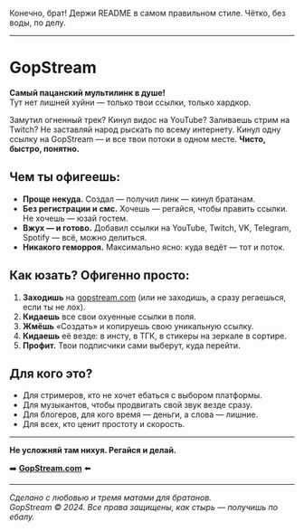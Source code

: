 Конечно, брат! Держи README в самом правильном стиле. Чётко, без воды, по делу.

---

# GopStream

**Самый пацанский мультилинк в душе!**  
Тут нет лишней хуйни — только твои ссылки, только хардкор.

Замутил огненный трек? Кинул видос на YouTube? Заливаешь стрим на Twitch? Не заставляй народ рыскать по всему интернету. Кинул одну ссылку на GopStream — и все твои потоки в одном месте. **Чисто, быстро, понятно.**

## Чем ты офигеешь:

-   **Проще некуда.** Создал — получил линк — кинул братанам.
-   **Без регистрации и смс.** Хочешь — регайся, чтобы править ссылки. Не хочешь — юзай гостем.
-   **Вжух — и готово.** Добавил ссылки на YouTube, Twitch, VK, Telegram, Spotify — всё, можно делиться.
-   **Никакого геморроя.** Максимально ясно: куда ведёт — тот и поток.

## Как юзать? Офигенно просто:

1.  **Заходишь** на [gopstream.com](https://gopstream.github.io) (или не заходишь, а сразу регаешься, если ты не лох).
2.  **Кидаешь** все свои охуенные ссылки в поля.
3.  **Жмёшь** «Создать» и копируешь свою уникальную ссылку.
4.  **Кидаешь** её везде: в инсту, в ТГК, в стикеры на зеркале в сортире.
5.  **Профит.** Твои подписчики сами выберут, куда перейти.

## Для кого это?

-   Для стримеров, кто не хочет ебаться с выбором платформы.
-   Для музыкантов, чтобы продвигать свой звук везде сразу.
-   Для блогеров, для кого время — деньги, а слова — лишние.
-   Для всех, кто ценит простоту и скорость.

---

**Не усложняй там нихуя. Регайся и делай.**  

➡️ **[GopStream.com](https://gopstream.github.io)** ⬅️

---

*Сделано с любовью и тремя матами для братанов.*  
*GopStream © 2024. Все права защищены, как стырь — получишь по ебалу.*
